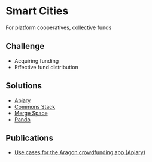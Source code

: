 # Smart Cities

For platform cooperatives, collective funds

## Challenge

* Acquiring funding
* Effective fund distribution

## **Solutions**

* [Apiary](../decentralized-finance-defi/continuous-token-model-apiary.md)
* [Commons Stack](https://commons-stack.gitbook.io/wiki/)
* [Merge Space](merge-space-overview.md)
* [Pando](https://medium.com/pando-network)

## Publications

* [Use cases for the Aragon crowdfunding app \(Apiary\)](../technical-research/how-to-track-document-versions-and-signers-on-the-blockchain.md)

